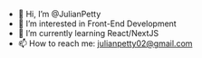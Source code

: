 - 👋 Hi, I’m @JulianPetty
- 👀 I’m interested in Front-End Development
- 🌱 I’m currently learning React/NextJS
- 📫 How to reach me: julianpetty02@gmail.com

<!---
JulianPetty/JulianPetty is a ✨ special ✨ repository because its `README.md` (this file) appears on your GitHub profile.
You can click the Preview link to take a look at your changes.
--->
